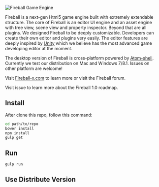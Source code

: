 ![Fireball Game Engine](https://cloud.githubusercontent.com/assets/344547/5931703/29e83fe0-a6dc-11e4-9da1-bf2a1ef14c24.png)

Fireball is a next-gen Html5 game engine built with extremely extendable structure. The core of Fireball is an editor UI engine and an asset engine with tree view, scene view and property inspector. Beyond that are all plugins. We designed Fireball to be deeply customizable. Developers can create their own editor and plugins very easily. The editor features are deeply inspired by [Unity](http://unity3d.com/) which we believe has the most advanced game developing editor at the moment.

The desktop version of Fireball is cross-platform powered by [Atom-shell](https://github.com/fireball-x/atom-shell). Currently we test our distribution on Mac and Windows 7/8.1. Issues on other platform are welcome!

Visit [Fireball-x.com](http://www.fireball-x.com) to learn more or visit the Fireball forum.

Visit issue to learn more about the Fireball 1.0 roadmap.

## Install

After clone this repo, follow this command:

```bash
cd path/to/repo
bower install
npm install
gulp get
```

## Run

```bash
gulp run
```

## Use Distribute Version
